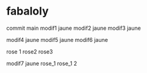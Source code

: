 # fabaloly
commit main
modif1 jaune
modif2 jaune
modif3 jaune

modif4 jaune
modif5 jaune
modif6 jaune

rose 1
rose2
rose3

modif7 jaune
rose_1
rose_1 2
